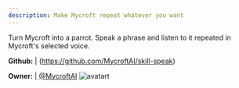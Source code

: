 ```yaml
---
description: Make Mycroft repeat whatever you want
---
```

Turn Mycroft into a parrot.  Speak a phrase and listen to it repeated in Mycroft's selected voice.

**Github:** | (https://github.com/MycroftAI/skill-speak)

**Owner:** | [@MycroftAI](https://github.com/MycroftAI) ![avatart](https://avatars0.githubusercontent.com/u/14171097?v=4)

